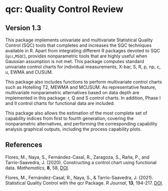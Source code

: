 # qcr: Quality Control Review

## Version 1.3

This package implements univariate and multivariate Statistical Quality Control (SQC) tools that completes and increases the SQC techniques available in R.
Apart from integrating different R packages devoted to SQC (`qcc`,`MSQC`), provides nonparametric tools that are highly useful when Gaussian assumption is not met. 
This package computes standard univariate control charts for individual measurements, X-bar, S, R, p, np, c, u, EWMA and CUSUM.


This package also includes functions to perform multivariate control charts such as Hotelling T2, MEWMA and MCUSUM. 
As representative feature, multivariate nonparametric alternatives based on data depth are implemented in this package: r, Q and S control charts. 
In addition, Phase I and II control charts for functional data are included. 

This package also allows the estimation of the most complete set of capability indices from first to fourth generation, covering the nonparametric alternatives, and performing the corresponding capability analysis graphical outputs, including the process capability plots.


## References

Flores, M., Naya, S., Fernández-Casal, R., Zaragoza, S., Raña, P., and Tarrío-Saavedra, J. (2020). Constructing a control chart using functional data. *Mathematics*, **8**, 58,
[DOI](https://doi.org/10.3390/math8010058).

Flores, M., Fernández-Casal, R., Naya, S., & Tarrío-Saavedra, J. (2021). Statistical Quality Control with the qcr Package. *R Journal*, **13**, 194-217. [DOI](http://doi.org/10.32614/rj-2021-034).

